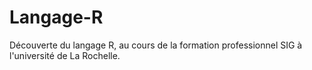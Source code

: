 # Langage-R
Découverte du langage R, au cours de la formation professionnel SIG à l'université de La Rochelle. 
